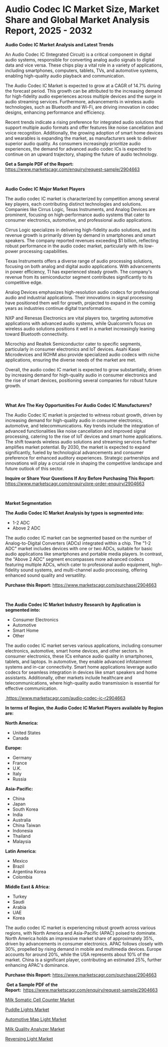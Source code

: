 <p><h1>Audio Codec IC Market Size, Market Share and Global Market Analysis Report, 2025 - 2032</h1></p><p><strong>Audio Codec IC Market Analysis and Latest Trends</strong></p>
<p><p>An Audio Codec IC (Integrated Circuit) is a critical component in digital audio systems, responsible for converting analog audio signals to digital data and vice versa. These chips play a vital role in a variety of applications, including smartphones, computers, tablets, TVs, and automotive systems, enabling high-quality audio playback and communication.</p><p>The Audio Codec IC Market is expected to grow at a CAGR of 14.7% during the forecast period. This growth can be attributed to the increasing demand for high-fidelity audio experiences across multiple devices and the surge in audio streaming services. Furthermore, advancements in wireless audio technologies, such as Bluetooth and Wi-Fi, are driving innovation in codec designs, enhancing performance and efficiency.</p><p>Recent trends indicate a rising preference for integrated audio solutions that support multiple audio formats and offer features like noise cancellation and voice recognition. Additionally, the growing adoption of smart home devices and wearables is expanding the market, as manufacturers seek to deliver superior audio quality. As consumers increasingly prioritize audio experiences, the demand for advanced audio codec ICs is expected to continue on an upward trajectory, shaping the future of audio technology.</p></p>
<p><strong>Get a Sample PDF of the Report:&nbsp;</strong> <a href="https://www.marketscagr.com/enquiry/request-sample/2904663?utm_campaign=2114&utm_medium=2&utm_source=Github&utm_content=ia&utm_term=12032025&utm_id=audio-codec-ic">https://www.marketscagr.com/enquiry/request-sample/2904663</a></p>
<p>&nbsp;</p>
<p><strong>Audio Codec IC Major Market Players</strong></p>
<p><p>The audio codec IC market is characterized by competition among several key players, each contributing distinct technologies and solutions. Companies like Cirrus Logic, Texas Instruments, and Analog Devices are prominent, focusing on high-performance audio systems that cater to consumer electronics, automotive, and professional audio applications.</p><p>Cirrus Logic specializes in delivering high-fidelity audio solutions, and its revenue growth is primarily driven by demand in smartphones and smart speakers. The company reported revenues exceeding $1 billion, reflecting robust performance in the audio codec market, particularly with its low-power processing capabilities.</p><p>Texas Instruments offers a diverse range of audio processing solutions, focusing on both analog and digital audio applications. With advancements in power efficiency, TI has experienced steady growth. The company's revenue from its semiconductor segment contributes significantly to its competitive edge.</p><p>Analog Devices emphasizes high-resolution audio codecs for professional audio and industrial applications. Their innovations in signal processing have positioned them well for growth, projected to expand in the coming years as industries continue digital transformations.</p><p>NXP and Renesas Electronics are vital players too, targeting automotive applications with advanced audio systems, while Qualcomm’s focus on wireless audio solutions positions it well in a market increasingly leaning toward Bluetooth connectivity.</p><p>Microchip and Realtek Semiconductor cater to specific segments, particularly in consumer electronics and IoT devices. Asahi Kasei Microdevices and ROHM also provide specialized audio codecs with niche applications, ensuring the diverse needs of the market are met.</p><p>Overall, the audio codec IC market is expected to grow substantially, driven by increasing demand for high-quality audio in consumer electronics and the rise of smart devices, positioning several companies for robust future growth.</p></p>
<p>&nbsp;</p>
<p><strong>What Are The Key Opportunities For Audio Codec IC Manufacturers?</strong></p>
<p><p>The Audio Codec IC market is projected to witness robust growth, driven by increasing demand for high-quality audio in consumer electronics, automotive, and telecommunications. Key trends include the integration of advanced functionalities like noise cancellation and improved signal processing, catering to the rise of IoT devices and smart home applications. The shift towards wireless audio solutions and streaming services further amplifies market potential. By 2030, the market is expected to expand significantly, fueled by technological advancements and consumer preference for enhanced auditory experiences. Strategic partnerships and innovations will play a crucial role in shaping the competitive landscape and future outlook of this sector.</p></p>
<p><strong>Inquire or Share Your Questions If Any Before Purchasing This Report:</strong> <a href="https://www.marketscagr.com/enquiry/pre-order-enquiry/2904663?utm_campaign=2114&utm_medium=2&utm_source=Github&utm_content=ia&utm_term=12032025&utm_id=audio-codec-ic">https://www.marketscagr.com/enquiry/pre-order-enquiry/2904663</a></p>
<p>&nbsp;</p>
<p><strong>Market Segmentation</strong></p>
<p><strong>The Audio Codec IC Market Analysis by types is segmented into:</strong></p>
<p><ul><li>1-2 ADC</li><li>Above 2 ADC</li></ul></p>
<p><p>The audio codec IC market can be segmented based on the number of Analog-to-Digital Converters (ADCs) integrated within a chip. The "1-2 ADC" market includes devices with one or two ADCs, suitable for basic audio applications like smartphones and portable media players. In contrast, the "Above 2 ADC" segment encompasses more advanced codecs featuring multiple ADCs, which cater to professional audio equipment, high-fidelity sound systems, and multi-channel audio processing, offering enhanced sound quality and versatility.</p></p>
<p><strong>Purchase this Report:&nbsp;</strong><a href="https://www.marketscagr.com/purchase/2904663?utm_campaign=2114&utm_medium=2&utm_source=Github&utm_content=ia&utm_term=12032025&utm_id=audio-codec-ic">https://www.marketscagr.com/purchase/2904663</a></p>
<p>&nbsp;</p>
<p><strong>The Audio Codec IC Market Industry Research by Application is segmented into:</strong></p>
<p><ul><li>Consumer Electronics</li><li>Automotive</li><li>Smart Home</li><li>Other</li></ul></p>
<p><p>The audio codec IC market serves various applications, including consumer electronics, automotive, smart home devices, and other sectors. In consumer electronics, these ICs enhance audio quality in smartphones, tablets, and laptops. In automotive, they enable advanced infotainment systems and in-car connectivity. Smart home applications leverage audio codecs for seamless integration in devices like smart speakers and home assistants. Additionally, other markets include healthcare and telecommunications, where high-quality audio transmission is essential for effective communication.</p></p>
<p><a href="https://www.marketscagr.com/audio-codec-ic-r2904663?utm_campaign=2114&utm_medium=2&utm_source=Github&utm_content=ia&utm_term=12032025&utm_id=audio-codec-ic">&nbsp;https://www.marketscagr.com/audio-codec-ic-r2904663</a></p>
<p><strong>In terms of Region, the Audio Codec IC Market Players available by Region are:</strong></p>
<p>
    <p> <strong> North America: </strong>
        <ul>
            <li>United States</li>
            <li>Canada</li>
        </ul>
        </p> 
    <p> <strong> Europe: </strong>
        <ul>
            <li>Germany</li>
            <li>France</li>
            <li>U.K.</li>
            <li>Italy</li>
            <li>Russia</li>
        </ul>
        </p> 
    <p> <strong> Asia-Pacific: </strong>
        <ul>
            <li>China</li>
            <li>Japan</li>
            <li>South Korea</li>
            <li>India</li>
            <li>Australia</li>
            <li>China Taiwan</li>
            <li>Indonesia</li>
            <li>Thailand</li>
            <li>Malaysia</li>
        </ul>
        </p> 
    <p> <strong> Latin America: </strong>
        <ul>
            <li>Mexico</li>
            <li>Brazil</li>
            <li>Argentina Korea</li>
            <li>Colombia</li>
        </ul>
        </p> 
    <p> <strong> Middle East & Africa: </strong>
        <ul>
            <li>Turkey</li>
            <li>Saudi</li>
            <li>Arabia</li>
            <li>UAE</li>
            <li>Korea</li>
        </ul>
    </p>
    </p>
<p><p>The audio codec IC market is experiencing robust growth across various regions, with North America and Asia-Pacific (APAC) poised to dominate. North America holds an impressive market share of approximately 35%, driven by advancements in consumer electronics. APAC follows closely with 30%, propelled by rising demand in mobile and multimedia devices. Europe accounts for around 20%, while the USA represents about 10% of the market. China is a significant player, contributing an estimated 25%, further enhancing APAC's dominance.</p></p>
<p><strong>Purchase this Report: </strong><a href="https://www.marketscagr.com/purchase/2904663?utm_campaign=2114&utm_medium=2&utm_source=Github&utm_content=ia&utm_term=12032025&utm_id=audio-codec-ic">https://www.marketscagr.com/purchase/2904663</a></p>
<p>&nbsp;<strong>Get a Sample PDF of the Report:&nbsp;&nbsp;</strong><a href="https://www.marketscagr.com/enquiry/request-sample/2904663?utm_campaign=2114&utm_medium=2&utm_source=Github&utm_content=ia&utm_term=12032025&utm_id=audio-codec-ic">https://www.marketscagr.com/enquiry/request-sample/2904663</a></p>
<p><strong></strong></p>
<p><p><a href="https://github.com/bramsklizas/Market-Research-Report-List-1/blob/main/milk-somatic-cell-counter-market.md?utm_campaign=2114&utm_medium=2&utm_source=Github&utm_content=ia&utm_term=12032025&utm_id=audio-codec-ic">Milk Somatic Cell Counter Market</a></p><p><a href="https://github.com/noppbebawy/Market-Research-Report-List-1/blob/main/puddle-lights-market.md?utm_campaign=2114&utm_medium=2&utm_source=Github&utm_content=ia&utm_term=12032025&utm_id=audio-codec-ic">Puddle Lights Market</a></p><p><a href="https://github.com/efialiurca/Market-Research-Report-List-1/blob/main/automotive-map-light-market.md?utm_campaign=2114&utm_medium=2&utm_source=Github&utm_content=ia&utm_term=12032025&utm_id=audio-codec-ic">Automotive Map Light Market</a></p><p><a href="https://github.com/motanafraxer/Market-Research-Report-List-1/blob/main/milk-quality-analyzer-market.md?utm_campaign=2114&utm_medium=2&utm_source=Github&utm_content=ia&utm_term=12032025&utm_id=audio-codec-ic">Milk Quality Analyzer Market</a></p><p><a href="https://github.com/oshodikurc/Market-Research-Report-List-1/blob/main/reversing-light-market.md?utm_campaign=2114&utm_medium=2&utm_source=Github&utm_content=ia&utm_term=12032025&utm_id=audio-codec-ic">Reversing Light Market</a></p></p>